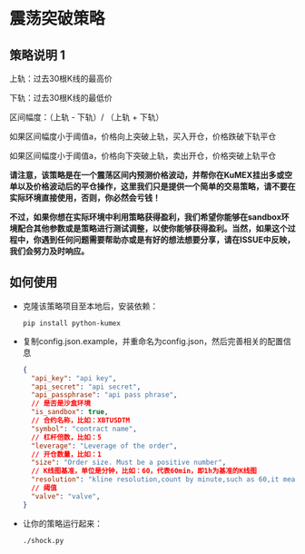 ﻿# 震荡突破策略

## 策略说明 1

上轨：过去30根K线的最高价

下轨：过去30根K线的最低价

区间幅度：（上轨 - 下轨）/ （上轨 + 下轨）

如果区间幅度小于阈值a，价格向上突破上轨，买入开仓，价格跌破下轨平仓

如果区间幅度小于阈值a，价格向下突破上轨，卖出开仓，价格突破上轨平仓

**请注意，该策略是在一个震荡区间内预测价格波动，并帮你在KuMEX挂出多或空单以及价格波动后的平仓操作，这里我们只是提供一个简单的交易策略，请不要在实际环境直接使用，否则，你必然会亏钱！**

**不过，如果你想在实际环境中利用策略获得盈利，我们希望你能够在sandbox环境配合其他参数或是策略进行测试调整，以使你能够获得盈利。当然，如果这个过程中，你遇到任何问题需要帮助亦或是有好的想法想要分享，请在ISSUE中反映，我们会努力及时响应。**

## 如何使用

* 克隆该策略项目至本地后，安装依赖：

  ```shell script
  pip install python-kumex
  ```

* 复制config.json.example，并重命名为config.json，然后完善相关的配置信息

  ```json
  {  
    "api_key": "api key",
    "api_secret": "api secret",
    "api_passphrase": "api pass phrase",
    // 是否是沙盒环境
    "is_sandbox": true,
    // 合约名称，比如：XBTUSDTM 
    "symbol": "contract name",
    // 杠杆倍数，比如：5
    "leverage": "Leverage of the order",
    // 开仓数量，比如：1
    "size": "Order size. Must be a positive number",
    // K线图基准，单位是分钟，比如：60，代表60min，即1h为基准的K线图
    "resolution": "kline resolution,count by minute,such as 60,it means 60min(1h) kline",
    // 阈值
    "valve": "valve",
  }
  ```

  

* 让你的策略运行起来：

  ```shell
  ./shock.py
  ```

  